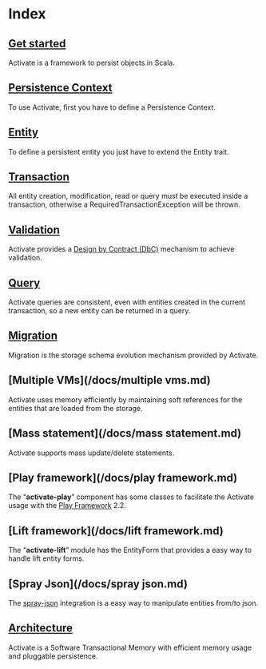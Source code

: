 # Index

## [Get started](/docs/get-started.md)

Activate is a framework to persist objects in Scala.

## [Persistence Context](/docs/persistence-context.md)

To use Activate, first you have to define a Persistence Context.

## [Entity](/docs/entity.md)

To define a persistent entity you just have to extend the Entity trait.

## [Transaction](/docs/transaction.md)

All entity creation, modification, read or query must be executed inside a transaction, otherwise a RequiredTransactionException will be thrown.

## [Validation](/docs/validation.md)

Activate provides a [Design by Contract (DbC)](http://en.wikipedia.org/wiki/Design_by_contract) mechanism to achieve validation.

## [Query](/docs/query.md)

Activate queries are consistent, even with entities created in the current transaction, so a new entity can be returned in a query.

## [Migration](/docs/migration.md)

Migration is the storage schema evolution mechanism provided by Activate.

## [Multiple VMs](/docs/multiple vms.md)

Activate uses memory efficiently by maintaining soft references for the entities that are loaded from the storage.

## [Mass statement](/docs/mass statement.md)

Activate supports mass update/delete statements.

## [Play framework](/docs/play framework.md)

The “**activate-play**” component has some classes to facilitate the Activate usage with the [Play Framework](http://www.playframework.com/) 2.2.

## [Lift framework](/docs/lift framework.md)

The “**activate-lift**” module has the EntityForm that provides a easy way to handle lift entity forms.

## [Spray Json](/docs/spray json.md)

The [spray-json](https://github.com/spray/spray-json) integration is a easy way to manipulate entities from/to json.

## [Architecture](/docs/architecture.md)

Activate is a Software Transactional Memory with efficient memory usage and pluggable persistence.
